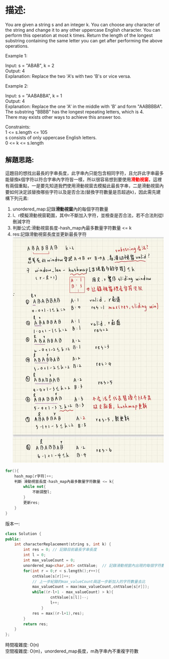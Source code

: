 # 描述:
You are given a string s and an integer k. You can choose any character of the string and change it to any other uppercase English character. You can perform this operation at most k times.
Return the length of the longest substring containing the same letter you can get after performing the above operations.

Example 1:

Input: s = "ABAB", k = 2  
Output: 4  
Explanation: Replace the two 'A's with two 'B's or vice versa.

Example 2:

Input: s = "AABABBA", k = 1  
Output: 4  
Explanation: Replace the one 'A' in the middle with 'B' and form "AABBBBA".  
The substring "BBBB" has the longest repeating letters, which is 4.  
There may exists other ways to achieve this answer too.
 
Constraints:  
1 <= s.length <= 105  
s consists of only uppercase English letters.  
0 <= k <= s.length

## 解題思路:
這題目的想找出最長的字串長度，此字串內只能包含相同字符，且允許此字串最多能替換k個字符以符合字串內字符皆一樣，所以很容易想到要使用<font color='red'>**滑動視窗**</font>，這裡有兩個重點，一是要先知道我們使用滑動視窗去模擬此最長字串，二是滑動視窗內要如何決定該替換哪些字符以及是否合法(替換字符數量是否超過k)，因此需先建構下列元素:  
1. unordered_map:記錄**滑動視窗**內的每個字符數量  
2. l、r模擬滑動視窗範圍，其中r不斷加入字符，並檢查是否合法，若不合法則從l刪減字符    
3. 判斷公式:滑動視窗長度-hash_map內最多數量字符數量 <= k  
4. res:記錄滑動視窗長度並更新最長字符
![alt text](image.png)
```C++
for(){
    hash_map[r字符]++;
    判斷 滑動視窗長度-hash_map內最多數量字符數量 <= k{
        while not{
            不斷調整l;
        }
        更新res;
    }
}
```

版本一:
```C++
class Solution {
public:
    int characterReplacement(string s, int k) {
        int res = 0; // 記錄目前最長字串長度
        int l = 0;
        int max_valueCount = 0;
        unordered_map<char,int> cntValue;  // 記錄滑動視窗內出現的每個字符數量
        for(int r = 0;r < s.length();r++){
            cntValue[s[r]]++;  
            // 上一步紀錄的max_valueCount與這一步新加入的字符數量去比
            max_valueCount = max(max_valueCount,cntValue[s[r]]);
            while((r-l+1 - max_valueCount) > k){
                    cntValue[s[l]]--;
                    l++;
                }
            res = max((r-l+1),res);
        }
        return res;
    }
};
```
時間複雜度: O(n)  
空間複雜度: O(m)，unordered_map長度，m為字串內不重複字符數